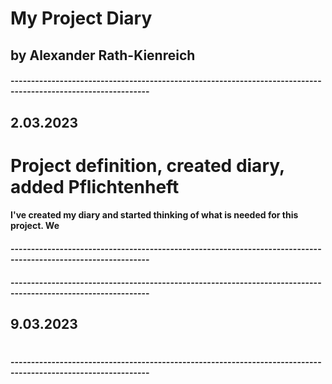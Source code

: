 # My Project Diary
## by Alexander Rath-Kienreich

#### --------------------------------------------------------------------------------------------------------------

## 2.03.2023
# Project definition, created diary, added Pflichtenheft

#### I've created my diary and started thinking of what is needed for this project. We 
#### --------------------------------------------------------------------------------------------------------------
#### --------------------------------------------------------------------------------------------------------------

## 9.03.2023
# 

####
#### --------------------------------------------------------------------------------------------------------------